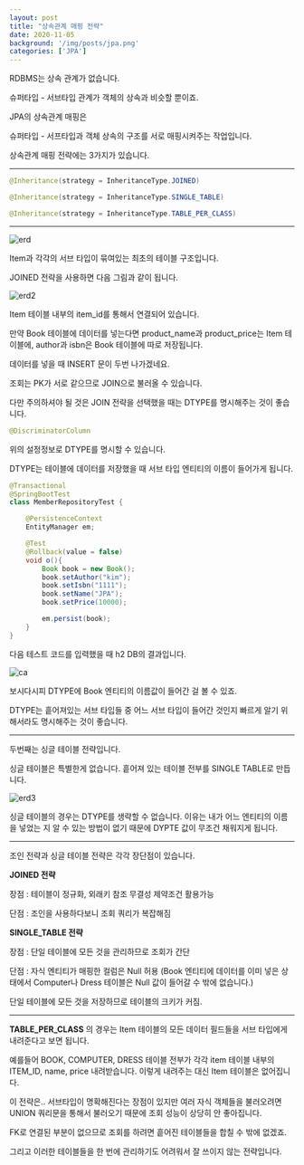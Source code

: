 ```yaml
---
layout: post
title: "상속관계 매핑 전략"
date: 2020-11-05
background: '/img/posts/jpa.png'
categories: ['JPA']
---
```



RDBMS는 상속 관계가 없습니다.

슈퍼타입 - 서브타입 관계가 객체의 상속과 비슷할 뿐이죠.

JPA의 상속관계 매핑은

슈퍼타입 - 서프타입과 객체 상속의 구조를 서로 매핑시켜주는 작업입니다.

상속관계 매핑 전략에는 3가지가 있습니다.

---

```java
@Inheritance(strategy = InheritanceType.JOINED)
```

```java
@Inheritance(strategy = InheritanceType.SINGLE_TABLE)
```
```java
@Inheritance(strategy = InheritanceType.TABLE_PER_CLASS)
```
---



![erd](https://user-images.githubusercontent.com/73692337/98258577-60062a80-1fc4-11eb-8f3c-0abb7e1bc031.JPG)


Item과 각각의 서브 타입이 묶여있는 최초의 테이블 구조입니다.

JOINED 전략을 사용하면 다음 그림과 같이 됩니다.


![erd2](https://user-images.githubusercontent.com/73692337/98258648-7a400880-1fc4-11eb-8241-0f5cac8083d7.JPG)

Item 테이블 내부의 item_id를 통해서 연결되어 있습니다.

만약 Book 테이블에 데이터를 넣는다면 product_name과 product_price는 Item 테이블에, author과 isbn은 Book 테이블에 따로 저장됩니다.

데이터를 넣을 때 INSERT 문이 두번 나가겠네요.

조회는 PK가 서로 같으므로 JOIN으로 불러올 수 있습니다.


다만 주의하셔야 될 것은 JOIN 전략을 선택했을 때는 DTYPE를 명시해주는 것이 좋습니다.

```java
@DiscriminatorColumn
```
위의 설정정보로 DTYPE를 명시할 수 있습니다.

DTYPE는 테이블에 데이터를 저장했을 때 서브 타입 엔티티의 이름이 들어가게 됩니다.

```java
@Transactional
@SpringBootTest
class MemberRepositoryTest {

    @PersistenceContext
    EntityManager em;

    @Test
    @Rollback(value = false)
    void o(){
        Book book = new Book();
        book.setAuthor("kim");
        book.setIsbn("1111");
        book.setName("JPA");
        book.setPrice(10000);

        em.persist(book);
    }
}
```
다음 테스트 코드를 입력했을 때 h2 DB의 결과입니다.

![ca](https://user-images.githubusercontent.com/73692337/98258949-d2770a80-1fc4-11eb-8105-177a60819ab0.JPG)


보시다시피 DTYPE에 Book 엔티티의 이름값이 들어간 걸 볼 수 있죠.

DTYPE는 흩어져있는 서브 타입들 중 어느 서브 타입이 들어간 것인지 빠르게 알기 위해서라도 명시해주는 것이 좋습니다.


---

두번째는 싱글 테이블 전략입니다.

싱글 테이블은 특별한게 없습니다. 흩어져 있는 테이블 전부를 SINGLE TABLE로 만듭니다.

![erd3](https://user-images.githubusercontent.com/73692337/98258698-87f58e00-1fc4-11eb-93a7-f40366fcf783.JPG)


싱글 테이블의 경우는 DTYPE를 생략할 수 없습니다. 이유는 내가 어느 엔티티의 이름을 넣었는 지 알 수 있는 방법이 없기 때문에 DYPTE 값이 무조건 채워지게 됩니다.


---

조인 전략과 싱글 테이블 전략은 각각 장단점이 있습니다.

__JOINED 전략__

장점 : 테이블이 정규화, 외래키 참조 무결성 제약조건 활용가능

단점 : 조인을 사용하다보니 조회 쿼리가 복잡해짐


__SINGLE_TABLE 전략__

장점 : 단일 테이블에 모든 것을 관리하므로 조회가 간단

단점 : 자식 엔티티가 매핑한 컬럼은 Null 허용
(Book 엔티티에 데이터를 이미 넣은 상태에서 Computer나 Dress 테이블은 Null 값이 들어갈 수 밖에 없습니다.)

단일 테이블에 모든 것을 저장하므로 테이블의 크키가 커짐.

---

__TABLE_PER_CLASS__ 의 경우는 Item 테이블의 모든 데이터 필드들을 서브 타입에게 내려준다고 보면 됩니다.

예를들어 BOOK, COMPUTER, DRESS 테이블 전부가 각각 item 테이블 내부의 ITEM_ID, name, price 내려받습니다. 이렇게 내려주는 대신 Item 테이블은 없어집니다.


이 전략은.. 서브타입이 명확해진다는 장점이 있지만 여러 자식 객체들을 불러오려면 UNION 쿼리문을 통해서 불러오기 때문에 조회 성능이 상당히 안 좋아집니다.

FK로 연결된 부분이 없으므로 조회를 하려면 흩어진 테이블들을 합칠 수 밖에 없겠죠.

그리고 이러한 테이블들을 한 번에 관리하기도 어려워서 잘 쓰이지 않는 전략입니다.













